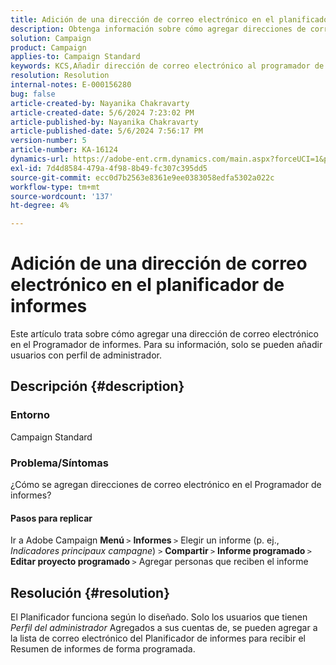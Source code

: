 ```yaml
---
title: Adición de una dirección de correo electrónico en el planificador de informes
description: Obtenga información sobre cómo agregar direcciones de correo electrónico en el Programador de informes. Solo se pueden agregar usuarios con perfil de administrador.
solution: Campaign
product: Campaign
applies-to: Campaign Standard
keywords: KCS,Añadir dirección de correo electrónico al programador de informes
resolution: Resolution
internal-notes: E-000156280
bug: false
article-created-by: Nayanika Chakravarty
article-created-date: 5/6/2024 7:23:02 PM
article-published-by: Nayanika Chakravarty
article-published-date: 5/6/2024 7:56:17 PM
version-number: 5
article-number: KA-16124
dynamics-url: https://adobe-ent.crm.dynamics.com/main.aspx?forceUCI=1&pagetype=entityrecord&etn=knowledgearticle&id=c2c5140b-de0b-ef11-9f8a-6045bd0065b6
exl-id: 7d4d8584-479a-4f98-8b49-fc307c395dd5
source-git-commit: ecc0d7b2563e8361e9ee0383058edfa5302a022c
workflow-type: tm+mt
source-wordcount: '137'
ht-degree: 4%

---
```


# Adición de una dirección de correo electrónico en el planificador de informes


Este artículo trata sobre cómo agregar una dirección de correo electrónico en el Programador de informes. Para su información, solo se pueden añadir usuarios con perfil de administrador.

## Descripción {#description}


### <b>Entorno </b>

Campaign Standard

### <b>Problema/Síntomas</b>

¿Cómo se agregan direcciones de correo electrónico en el Programador de informes?

#### Pasos para replicar

Ir a Adobe Campaign <b>Menú </b>`>`  <b>Informes </b>`>`  Elegir un informe (p. ej., *Indicadores principaux campagne*) `>`  <b>Compartir </b>`>`  <b>Informe programado </b>`>`  <b>Editar proyecto programado </b>`>`  Agregar personas que reciben el informe


## Resolución {#resolution}


El Planificador funciona según lo diseñado. Solo los usuarios que tienen *Perfil del administrador* Agregados a sus cuentas de, se pueden agregar a la lista de correo electrónico del Planificador de informes para recibir el Resumen de informes de forma programada.
